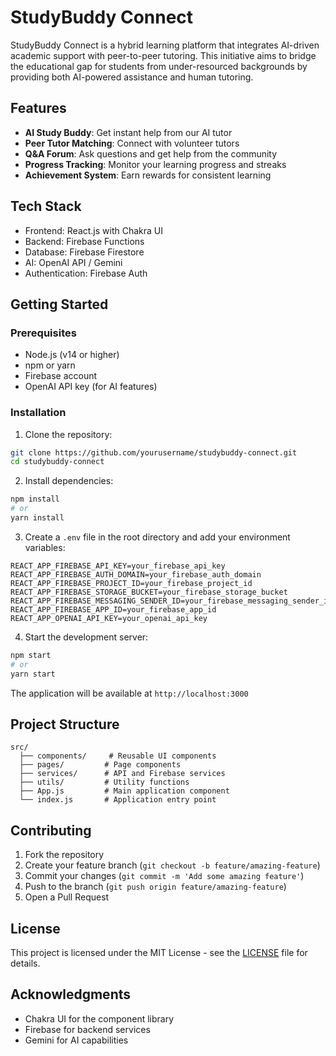 # StudyBuddy Connect

StudyBuddy Connect is a hybrid learning platform that integrates AI-driven academic support with peer-to-peer tutoring. This initiative aims to bridge the educational gap for students from under-resourced backgrounds by providing both AI-powered assistance and human tutoring.

## Features

- **AI Study Buddy**: Get instant help from our AI tutor
- **Peer Tutor Matching**: Connect with volunteer tutors
- **Q&A Forum**: Ask questions and get help from the community
- **Progress Tracking**: Monitor your learning progress and streaks
- **Achievement System**: Earn rewards for consistent learning

## Tech Stack

- Frontend: React.js with Chakra UI
- Backend: Firebase Functions
- Database: Firebase Firestore
- AI: OpenAI API / Gemini
- Authentication: Firebase Auth

## Getting Started

### Prerequisites

- Node.js (v14 or higher)
- npm or yarn
- Firebase account
- OpenAI API key (for AI features)

### Installation

1. Clone the repository:
```bash
git clone https://github.com/yourusername/studybuddy-connect.git
cd studybuddy-connect
```

2. Install dependencies:
```bash
npm install
# or
yarn install
```

3. Create a `.env` file in the root directory and add your environment variables:
```
REACT_APP_FIREBASE_API_KEY=your_firebase_api_key
REACT_APP_FIREBASE_AUTH_DOMAIN=your_firebase_auth_domain
REACT_APP_FIREBASE_PROJECT_ID=your_firebase_project_id
REACT_APP_FIREBASE_STORAGE_BUCKET=your_firebase_storage_bucket
REACT_APP_FIREBASE_MESSAGING_SENDER_ID=your_firebase_messaging_sender_id
REACT_APP_FIREBASE_APP_ID=your_firebase_app_id
REACT_APP_OPENAI_API_KEY=your_openai_api_key
```

4. Start the development server:
```bash
npm start
# or
yarn start
```

The application will be available at `http://localhost:3000`

## Project Structure

```
src/
  ├── components/     # Reusable UI components
  ├── pages/         # Page components
  ├── services/      # API and Firebase services
  ├── utils/         # Utility functions
  ├── App.js         # Main application component
  └── index.js       # Application entry point
```

## Contributing

1. Fork the repository
2. Create your feature branch (`git checkout -b feature/amazing-feature`)
3. Commit your changes (`git commit -m 'Add some amazing feature'`)
4. Push to the branch (`git push origin feature/amazing-feature`)
5. Open a Pull Request

## License

This project is licensed under the MIT License - see the [LICENSE](LICENSE) file for details.

## Acknowledgments

- Chakra UI for the component library
- Firebase for backend services
- Gemini for AI capabilities
